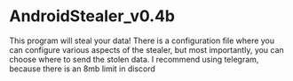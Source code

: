 # AndroidStealer_v0.4b
 This program will steal your data! There is a configuration file where you can configure various aspects of the stealer, but most importantly, you can choose where to send the stolen data. I recommend using telegram, because there is an 8mb limit in discord
